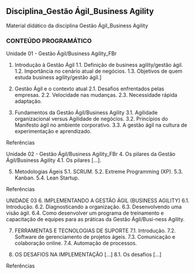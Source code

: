 ## Disciplina_Gestão Ágil_Business Agility
Material didático da disciplina Gestão Ágil_Business Agility

### CONTEÚDO PROGRAMÁTICO

Unidade 01 - Gestão Ágil/Business Agility_FBr
1. Introdução à Gestão Ágil
1.1. Definição de business agility/gestão ágil.
1.2. Importância no cenário atual de negócios.
1.3. Objetivos de quem estuda business agility/gestão ágil.]

2. Gestão Ágil e o contexto atual
2.1. Desafios enfrentados pelas empresas.
2.2. Velocidade nas mudanças.
2.3. Necessidade rápida adaptação.

3. Fundamentos da Gestão Ágil/Business Agility
3.1. Agilidade organizacional versus Agilidade de negócios.
3.2. Princípios do Manifesto ágil no ambiente corporativo.
3.3. A gestão ágil na cultura de experimentação e aprendizado.

Referências

Unidade 02 - Gestão Ágil/Business Agility_FBr
4. Os pilares da Gestão Ágil/Business Agility
4.1. Os pilares [...].

5. Metodologias Ágeis
5.1. SCRUM.
5.2. Extreme Programming (XP).
5.3. Kanban.
5.4. Lean Startup.

Referências

UNIDADE 03
6. IMPLEMENTANDO A GESTÃO ÁGIL (BUSINESS AGILITY)
6.1. Introdução.
6.2. Diagnosticando a organização.
6.3. Desenvolvendo uma visão ágil.
6.4. Como desenvolver um programa de treinamento e capacitação de equipes para as práticas da Gestão Ágil/Busi-ness Agility.

7. FERRAMENTAS E TECNOLOGIAS DE SUPORTE
7.1. Introdução.
7.2. Software de gerenciamento de projetos ágeis.
7.3. Comunicação e colaboração online.
7.4. Automação de processos.

8. OS DESAFIOS NA IMPLEMENTAÇÃO [...]
8.1. Os desafios […]

Referências
